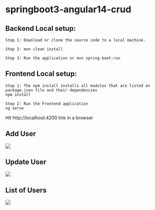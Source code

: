 # springboot3-angular14-crud
<h2>Backend Local setup:</h2>

```
Step 1: Download or clone the source code to a local machine.

Step 2: mvn clean install

Step 3: Run the application or mvn spring-boot:run
```


<h2>Frontend Local setup:</h2>

```
Step 1: The npm install installs all modules that are listed on package.json file and their dependencies
npm install

Step 2: Run the Frontend application 
ng serve
```

Hit http://localhost:4200 link in a browser

<H2>Add User</H2>
<img src="https://blogger.googleusercontent.com/img/b/R29vZ2xl/AVvXsEihoursbZexd8silQ1FTq49Arr08lyVoxmVL6B5JKqvuGa7jFuk8jTtSTuX1v0ctr2qbVpvZ9h5Ls_xs7rVfWh2vDusQtb7R6tPxlD4QjpHP7cvjVjlC8G0pvIZq4iwRI0bgdTNWbqO8gxSbJFov8gYdXWqtxngLa4WpKMj6eM5t-Kyv_v4QD713r_NFA/s1312/adduserui.png" >

<H2>Update User</H2>
<img src="https://blogger.googleusercontent.com/img/b/R29vZ2xl/AVvXsEgVBwdS57THmAg6JfCf00sBWH5Ofhyy3EWaR77NYd7u3U42W2Cj0LGRGFYr0LKvSZd7DvH6lhobVnm8cGP-_SqL2D-9SqHr_5Bk76nggEyfP-GWSJBbuCAwen2jhwXPOynStVXaL4K2Vf3YDfLc9x2FZaeyrfSJ8z0Z4bFLiNjul5uv1R1ephrGJ7tx5A/s1313/updateuserui.png" >

<H2>List of Users</H2>
<img src="https://blogger.googleusercontent.com/img/b/R29vZ2xl/AVvXsEjpk11ciFUyCybyfhGOYZK4ip7dAF8HLd1aA-pJGH-P6Y5eVgLBcm010zxFXCi5pawG0Fnua773IM2gVLwVEoXTt67glIixbvOLig-oXjObuhvph04qAFF3U0fBA0LOumjRClPxeu3qhEab0GIUFtMqAE7K2e5L8eJzImdMgeZQLpVU4thK-EV-if_E2w/s1295/vuewuilistuser.png" >
